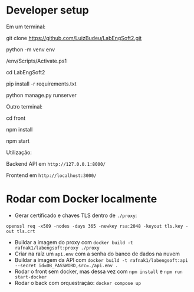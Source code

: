 # Developer setup

Em um terminal:

git clone https://github.com/LuizBudeu/LabEngSoft2.git

python -m venv env

/env/Scripts/Activate.ps1

cd LabEngSoft2

pip install -r requirements.txt

python manage.py runserver

Outro terminal:

cd front

npm install

npm start

Utilização:

Backend API em `http://127.0.0.1:8000/`

Frontend em `http://localhost:3000/`

# Rodar com Docker localmente
- Gerar certificado e chaves TLS dentro de `./proxy`:
```
openssl req -x509 -nodes -days 365 -newkey rsa:2048 -keyout tls.key -out tls.crt
```
- Buildar a imagem do proxy com `docker build -t rafnak1/labengsoft:proxy ./proxy`
- Criar na raíz um `api.env` com a senha do banco de dados na nuvem
- Buildar a imagem da API com `docker build -t rafnak1/labengsoft:api --secret id=DB_PASSWORD,src=./api.env .`
- Rodar o front sem docker, mas dessa vez com `npm install` e `npm run start-docker`
- Rodar o back com orquestração: `docker compose up`